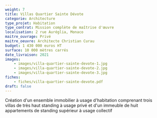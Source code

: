 ```yaml
---
weight: 7
title: Villas Quartier Sainte Dévote
categorie: Architecture
type_projet: Habitation
type_contrat: Mission complète de maîtrise d'œuvre
localisation: 2 rue Auréglia, Monaco
maitre_ouvrage: Privé
maitre_oeuvre: Architecte Christian Curau
budget: 1 430 000 euros HT
surface: 10 000 mètres carrés
date_livraison: 2021
images:
    - images/villa-quartier-sainte-devote-1.jpg
    - images/villa-quartier-sainte-devote-2.jpg
    - images/villa-quartier-sainte-devote-3.jpg
fiches:
    - fiches/villa-quartier-sainte-devote.pdf
draft: false
---
```

Création d'un ensemble immobilier à usage d'habitation comprenant trois villas de très haut standing à usage privé et d'un immeuble de huit appartements de standing supérieur à usage collectif
